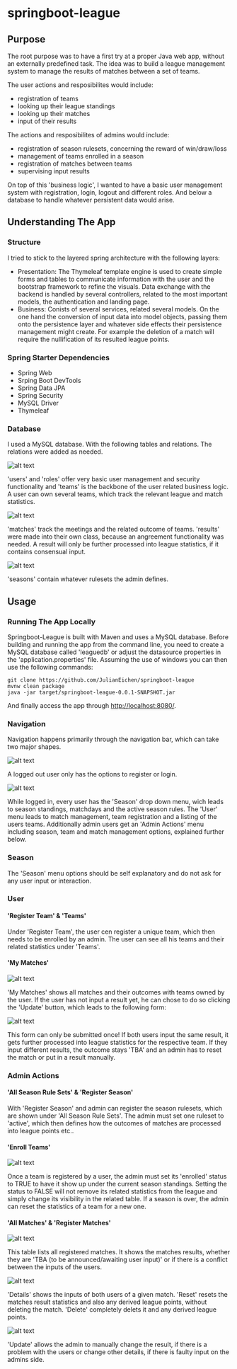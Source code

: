 # springboot-league

## Purpose
The root purpose was to have a first try at a proper Java web app, without an externally predefined task.
The idea was to build a league management system to manage the results of matches between a set of teams.

The user actions and resposibilites would include:
- registration of teams
- looking up their league standings
- looking up their matches
- input of their results

The actions and resposibilites of admins would include:
- registration of season rulesets, concerning the reward of win/draw/loss
- management of teams enrolled in a season
- registration of matches between teams
- supervising input results 

On top of this 'business logic', I wanted to have a basic user management system with registration, login, logout and different roles. And below a database to handle whatever persistent data would arise.

## Understanding The App

### Structure

I tried to stick to the layered spring architecture with the following layers:

- Presentation: The Thymeleaf template engine is used to create simple forms and tables to communicate information with the user and the bootstrap framework to refine the visuals. Data exchange with the backend is handled by several controllers, related to the most important models, the authentication and landing page.
- Business: Conists of several services, related several models. On the one hand the conversion of input data into model objects, passing them onto the persistence layer and whatever side effects their persistence management might create. For example the deletion of a match will require the nullification of its resulted league points.

### Spring Starter Dependencies
- Spring Web
- Srping Boot DevTools
- Spring Data JPA
- Spring Security
- MySQL Driver
- Thymeleaf

### Database
I used a MySQL database. With the following tables and relations. The relations were added as needed.

![alt text](https://github.com/JulianEichen/springboot-league/blob/main/pictures/db_users.png?raw=true)

'users' and 'roles' offer very basic user management and security functionality and 'teams' is the backbone of the user related business logic. A user can own several teams, which track the relevant league and match statistics.

![alt text](https://github.com/JulianEichen/springboot-league/blob/main/pictures/db_matches.png?raw=true)

'matches' track the meetings and the related outcome of teams. 'results' were made into their own class, because an angreement functionality was needed. A result will only be further processed into league statistics, if it contains consensual input. 

![alt text](https://github.com/JulianEichen/springboot-league/blob/main/pictures/db_seasons.png?raw=true)

'seasons' contain whatever rulesets the admin defines. 

## Usage

### Running The App Locally
Springboot-League is built with Maven and uses a MySQL database. Before building and running the app from the command line, you need to create a MySQL database called 'leaguedb' or adjust the datasource properties in the 'application.properties' file. Assuming the use of windows you can then use the following commands:

```
git clone https://github.com/JulianEichen/springboot-league
mvnw clean package
java -jar target/springboot-league-0.0.1-SNAPSHOT.jar
```

And finally access the app through [http://localhost:8080/](http://localhost:8080/).

### Navigation

Navigation happens primarily through the navigation bar, which can take two major shapes.

![alt text](https://github.com/JulianEichen/springboot-league/blob/main/pictures/navbar_out.png?raw=true)

 A logged out user only has the options to register or login.

![alt text](https://github.com/JulianEichen/springboot-league/blob/main/pictures/navbar_in.png?raw=true)

While logged in, every user has the 'Season' drop down menu, wich leads to season standings, matchdays and the active season rules. The 'User' menu leads to match management, team registration and a listing of the users teams.  Additionally admin users get an 'Admin Actions' menu including season, team and match management options, explained further below.

### Season

The 'Season' menu options should be self explanatory and do not ask for any user input or interaction.

### User

#### 'Register Team' & 'Teams'

Under 'Register Team', the user cen register a unique team, which then needs to be enrolled by an admin. The user can see all his teams and their related statistics under 'Teams'.

#### 'My Matches'

![alt text](https://github.com/JulianEichen/springboot-league/blob/main/pictures/user_matches.png?raw=true)

'My Matches' shows all matches and their outcomes with teams owned by the user. If the user has not input a result yet, he can chose to do so clicking the 'Update' button, which leads to the following form:

![alt text](https://github.com/JulianEichen/springboot-league/blob/main/pictures/user_matchupdate.png?raw=true)

This form can only be submitted once! If both users input the same result, it gets further processed into league statistics for the respective team. If they input different results, the outcome stays 'TBA' and an admin has to reset the match or put in a result manually. 

### Admin Actions

#### 'All Season Rule Sets' & 'Register Season'

With 'Register Season' and admin can register the season rulesets, which are shown under 'All Season Rule Sets'. The admin must set one ruleset to 'active', which then defines how the outcomes of matches are processed into league points etc..

#### 'Enroll Teams'

![alt text](https://github.com/JulianEichen/springboot-league/blob/main/pictures/admin_teams.png?raw=true)

Once a team is registered by a user, the admin must set its 'enrolled' status to TRUE to have it show up under the current season standings. Setting the status to FALSE will not remove its related statistics from the league and simply change its visibility in the related table.
If a season is over, the admin can reset the statistics of a team for a new one.

#### 'All Matches' & 'Register Matches'

![alt text](https://github.com/JulianEichen/springboot-league/blob/main/pictures/admin_matches.png?raw=true)

This table lists all registered matches. It shows the matches results, whether they are 'TBA (to be announced/awaiting user input)' or if there is a conflict between the inputs of the users.

![alt text](https://github.com/JulianEichen/springboot-league/blob/main/pictures/admin_matches_details.png?raw=true)

'Details' shows the inputs of both users of a given match. 'Reset' resets the matches result statistics and also any derived league points, without deleting the match. 'Delete' completely delets it and any derived league points. 

![alt text](https://github.com/JulianEichen/springboot-league/blob/main/pictures/admin_matches_update.png?raw=true)

'Update' allows the admin to manually change the result, if there is a problem with the users or change other details, if there is faulty input on the admins side. 
